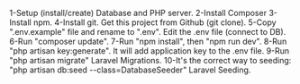 1-Setup (install/create) Database and PHP server.
2-Install Composer
3-Install npm.
4-Install git. Get this project from Github (git clone).
5-Copy ".env.example" file and rename to ".env". Edit the .env file (connect to DB).
6-Run "composer update".
7-Run "npm install", then "npm run dev".
8-Run "php artisan key:generate". It will add application key to the .env file.
9-Run "php artisan migrate" Laravel Migrations.
10-It's the correct way to seeding: "php artisan db:seed --class=DatabaseSeeder" Laravel Seeding.
